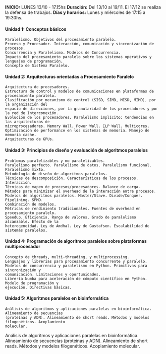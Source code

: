 **INICIO:** LUNES 13/10 - 17.15hs
**Duración:**  Del 13/10 al 19/11. El 17/12 se realiza la defensa de trabajos.
**Días y horarios:** Lunes y miércoles de 17:15 a 19:30hs.



#### Unidad 1: Conceptos básicos
    Paralelismo. Objetivos del procesamiento paralelo.
    Proceso y Procesador. Interacción, comunicación y sincronización de procesos.
    Concurrencia y Paralelismo. Modelos de Concurrencia.
    Impacto del procesamiento paralelo sobre los sistemas operativos y lenguajes de programación.
    Concepto de Sistema Paralelo.

####  Unidad 2: Arquitecturas orientadas a Procesamiento Paralelo
    Arquitectura de procesadores.
    Estructura de control y modelos de comunicaciones en plataformas de procesamiento paralelo.
    Clasificación por mecanismo de control (SISD, SIMD, MISD, MIMD), por la organización del
    espacio de direcciones, por la granularidad de los procesadores y por la red de Interconexión.
    Evolución de los procesadores. Paralelismo implícito: tendencias en las arquitecturas de
    microprocesadores. Memory Wall. Power Wall. ILP Wall. Multicores.
    Optimización de performance en los sistemas de memoria. Manejo de memoria cache.
    Arquitecturas de GPUs.

#### Unidad 3: Principios de diseño y evaluación de algoritmos paralelos
    Problemas paralelizables y no paralelizables.
    Paralelismo perfecto. Paralelismo de datos. Paralelismo funcional. Paralelismo mixto.
    Metodología de diseño de algoritmos paralelos.
    Técnicas de descomposición. Características de los procesos. Interacción.
    Técnicas de mapeo de procesos/procesadores. Balance de carga.
    Métodos para minimizar el overhead de la interacción entre procesos.
    Modelos de algoritmos paralelos. Master/Slave. Divide/Conquer. Pipelining. SPMD.
    Combinación de modelos.
    Métricas de rendimiento tradicionales. Fuentes de overhead en procesamiento paralelo.
    Speedup. Eficiencia. Rango de valores. Grado de paralelismo alcanzable. Efecto de la
    heterogeneidad. Ley de Amdhal. Ley de Gustafson. Escalabilidad de sistemas paralelos.

#### Unidad 4: Programación de algoritmos paralelos sobre plataformas multiprocesador
    Concepto de threads, multi-threading, y multiprocessing.
    Lenguajes y librerías para procesamiento concurrente y paralelo.
    Modelos de concurrencia y paralelismo en Python. Primitivas para sincronización y
    comunicación. Limitaciones y oportunidades.
    Librería Numba para aceleración de cómputo científico en Python. Modelo de programación y
    ejecución. Directivas básicas.

#### Unidad 5: Algoritmos paralelos en bioinformática
    Análisis de algoritmos y aplicaciones paralelas en bioinformática. Alineamiento de secuencias
    (proteínas y ADN). Alineamiento de short reads. Métodos y modelos filogenéticos. Acoplamiento
    molecular.



Análisis de algoritmos y aplicaciones paralelas en bioinformática. Alineamiento de secuencias
(proteínas y ADN). Alineamiento de short reads. Métodos y modelos filogenéticos. Acoplamiento
molecular.
